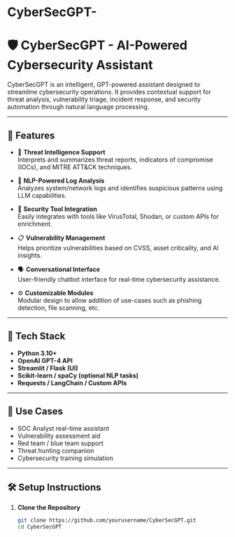# CyberSecGPT-
# 🛡️ CyberSecGPT - AI-Powered Cybersecurity Assistant

CyberSecGPT is an intelligent, GPT-powered assistant designed to streamline cybersecurity operations. It provides contextual support for threat analysis, vulnerability triage, incident response, and security automation through natural language processing.

---

## 🚀 Features

- 🔐 **Threat Intelligence Support**  
  Interprets and summarizes threat reports, indicators of compromise (IOCs), and MITRE ATT&CK techniques.

- 🧠 **NLP-Powered Log Analysis**  
  Analyzes system/network logs and identifies suspicious patterns using LLM capabilities.

- 🧰 **Security Tool Integration**  
  Easily integrates with tools like VirusTotal, Shodan, or custom APIs for enrichment.

- 📋 **Vulnerability Management**  
  Helps prioritize vulnerabilities based on CVSS, asset criticality, and AI insights.

- 🗣️ **Conversational Interface**  
  User-friendly chatbot interface for real-time cybersecurity assistance.

- ⚙️ **Customizable Modules**  
  Modular design to allow addition of use-cases such as phishing detection, file scanning, etc.

---

## 🧱 Tech Stack

- **Python 3.10+**
- **OpenAI GPT-4 API**
- **Streamlit / Flask (UI)**
- **Scikit-learn / spaCy (optional NLP tasks)**
- **Requests / LangChain / Custom APIs**

---

## 📌 Use Cases

- SOC Analyst real-time assistant  
- Vulnerability assessment aid  
- Red team / blue team support  
- Threat hunting companion  
- Cybersecurity training simulation

---

## 🛠️ Setup Instructions

1. **Clone the Repository**
   ```bash
   git clone https://github.com/yourusername/CyberSecGPT.git
   cd CyberSecGPT
